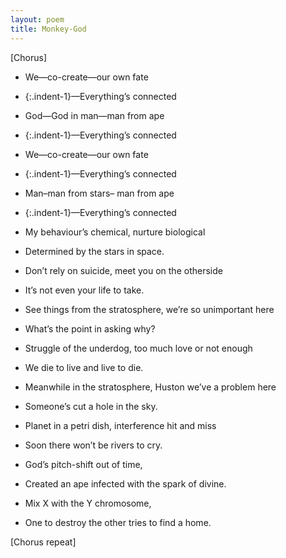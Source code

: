 ```yaml
---
layout: poem
title: Monkey-God
---
```


[Chorus]

- We—co-create—our own fate
- {:.indent-1}—Everything’s connected
- God—God in man—man from ape
- {:.indent-1}—Everything’s connected
- We—co-create—our own fate
- {:.indent-1}—Everything’s connected
- Man–man from stars– man from ape
- {:.indent-1}—Everything’s connected

- My behaviour’s chemical, nurture biological
- Determined by the stars in space.
- Don’t rely on suicide, meet you on the otherside
- It’s not even your life to take.
- See things from the stratosphere, we’re so unimportant here
- What’s the point in asking why?
- Struggle of the underdog, too much love or not enough
- We die to live and live to die.
- Meanwhile in the stratosphere, Huston we’ve a problem here
- Someone’s cut a hole in the sky.
- Planet in a petri dish, interference hit and miss
- Soon there won’t be rivers to cry.
- God’s pitch-shift out of time,
- Created an ape infected with the spark of divine.
- Mix X with the Y chromosome,
- One to destroy the other tries to find a home.

[Chorus repeat]
